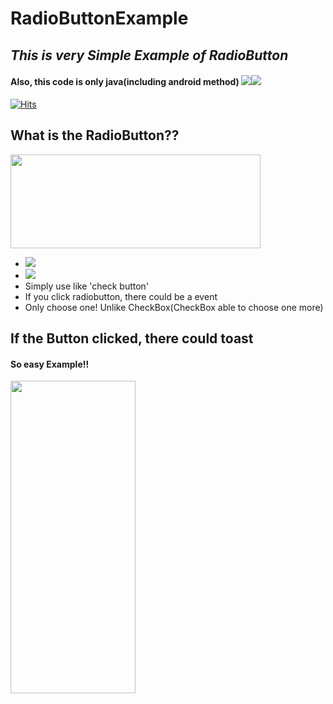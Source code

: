 # RadioButtonExample
## _This is very Simple Example of RadioButton_
#### Also, this code is only java(including android method) <img src ="https://img.shields.io/badge/Java-yellow.svg?&style=flat&logo=java&logoColor=white"/><img src ="https://img.shields.io/badge/Android-3DDC84.svg?&style=flat&logo=android&logoColor=white"/>

[![Hits](https://hits.seeyoufarm.com/api/count/incr/badge.svg?url=https%3A%2F%2Fgithub.com%2Fbeomth&count_bg=%2379C83D&title_bg=%23555555&icon=&icon_color=%23E7E7E7&title=hits&edge_flat=false)](https://hits.seeyoufarm.com)

## What is the RadioButton??

<img src = "https://user-images.githubusercontent.com/76798832/129898251-1034d92d-9a80-4098-8c26-31e4a39b81a6.png" width="400" height="150"/>

- <img src = "https://img.shields.io/badge/RadioButton-%20-blue"/>
- <img src = "https://img.shields.io/badge/RadioGroup-%20-blue"/>
- Simply use like 'check button'
- If you click radiobutton, there could be a event 
- Only choose one! Unlike CheckBox(CheckBox able to choose one more)<br/>

## If the Button clicked, there could toast <br/>
#### So easy Example!!
<img src = "https://user-images.githubusercontent.com/76798832/130123170-f31a60b8-890a-4565-9216-783ac90d92ba.gif" width="200" height="500"/>


  

